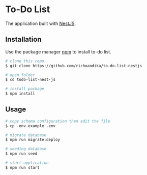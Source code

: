 # To-Do List

The application built with [NestJS](https://github.com/nestjs/nest).

## Installation

Use the package manager [npm](https://github.com/nodejs/node) to install to-do list.

```bash
# clone this repo
$ git clone https://github.com/richoandika/to-do-list-nestjs

# open folder
$ cd todo-list-nest-js

# install package
$ npm install
```

## Usage

```bash
# copy schema configuration then edit the file
$ cp .env.example .env

# migrate database
$ npm run migrate:deploy

# seeding database
$ npm run seed

# start application
$ npm run start
```
